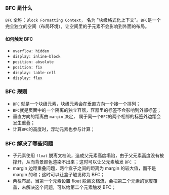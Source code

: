 ### BFC 是什么

`BFC` 全称：`Block Formatting Context`， 名为 "块级格式化上下文"。`BFC`是一个完全独立的空间（布局环境），让空间里的子元素不会影响到外面的布局。

#### 如何触发 BFC

- `overflow: hidden`
- `display: inline-block`
- `position: absolute`
- `position: fix`
- `display: table-cell`
- `display: flex`

### BFC 规则

- `BFC` 就是一个块级元素，块级元素会在垂直方向一个接一个排列；
- `BFC`就是页面中的一个隔离的独立容器，容器里的标签不会影响到外部标签；
- 垂直方向的距离由 `margin` 决定， 属于同一个`BFC`的两个相邻的标签外边距会发生重叠；
- 计算`BFC`的高度时，浮动元素也参与计算；

### BFC 解决了哪些问题

- 子元素使用 `float` 脱离文档流，造成父元素高度塌陷，由于父元素高度没有被撑开，从而背景颜色渲染不出来；这时可以让父元素触发 `BFC` ；
- margin 边距重叠问题，两个盒子之间的距离为 margin 的较大值，而不是 margin 的和；这时可以让盒子触发称为 BFC；
- 两栏布局，当第一个元素设置 float 脱离文档流，会把第二个元素的宽度覆盖，未解决这个问题，可以给第二个元素触发 BFC；